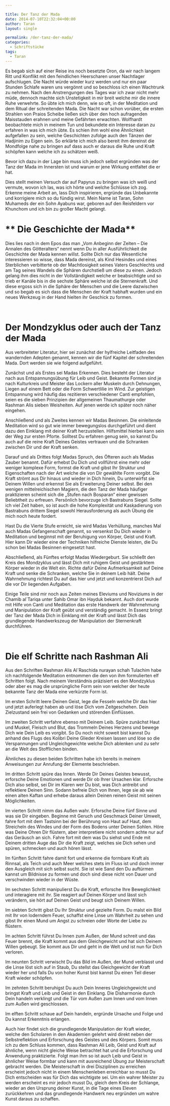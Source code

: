 ```yaml
---

title: Der Tanz der Mada
date: 2014-07-10T22:32:04+00:00
author: Taran
layout: single

permalink: /der-tanz-der-mada/
categories:
  - Schriftstücke
tags:
  - Taran
---
```

Es begab sich auf einer Reise ins noch besetzte Oron, da wir nach langem Ritt und Konflikt mit den feindlichen Heerscharen unser Nachtlager aufschlugen. Die Nacht würde wieder kurz werden und<!--more--> nur ein paar Stunden Schlafe waren uns vergönnt und so beschloss ich einen Wachtrunk zu nehmen. Nach den Anstrengungen des Tages war ich zwar nicht mehr müde, dennoch machte sich Unstetigkeit in mir breit welche mir die innere Ruhe verwehrte. So übte ich mich denn, wie so oft, in der Meditation und dem Ritual der schreitenden Mada. Die Nacht war schon vorüber, die ersten Strahlen von Praios Scheibe ließen sich über den hoch aufragenden Maisstauden erahnen und meine Gefährten erwachten. Wolfhardt beobachtete mich in meinem Tun und bekundete ein Interesse daran zu erfahren in was ich mich übte. Es schien ihm wohl eine Ähnlichkeit aufgefallen zu sein, welche Geschichten zufolge auch den Tänzen der Hadjinim zu Eigen sein. So erklärte ich mich also bereit ihm dereinst die Mondfolge nahe zu bringen auf dass auch er daraus die Ruhe und Kraft schöpfen kann welche ich zu schätzen weiß.

Bevor ich dazu in der Lage bin muss ich jedoch selbst ergründen was der Tanz der Mada im Innersten ist und warum er jene Wirkung entfaltet die er hat.

Dies stellt meinen Versuch dar auf Papyrus zu bringen was ich weiß und vermute, wovon ich las, was ich hörte und welche Schlüsse ich zog. Erkenne meine Arbeit an, lass Dich inspirieren, ergründe das Unbekannte und korrigiere mich so du fündig wirst. Mein Name ist Taran, Sohn Muhameds der ein Sohn Ayabuns war, geboren auf den Reisfeldern vor Khunchom und ich bin zu großer Macht gelangt.

# ** Die Geschichte der Mada**

Dies lies nach in dem Epos das man „Vom Anbeginn der Zeiten – Die Annalen des Götteralters“ nennt wenn Du in aller Ausführlichkeit die Geschichte der Mada kennen willst. Sollte Dich nur das Wesentliche interessieren so wisse, dass Mada dereinst, als Kind Hesindes und eines Sterblichen verbitterte ob der Machtlosigkeit seines Vaters Geschlechts und am Tag seines Wandels die Sphären durchstieß um diese zu einen. Jedoch gelang ihm dies nicht in der Vollständigkeit welche er beabsichtigte und so trieb er Kanäle bis in die sechste Sphäre welche ist die Sternenkraft. Und diese ergoss sich in die Sphäre der Menschen und die Leere dazwischen und so begab es sich dass die Menschen der Kraft habhaft wurden und ein neues Werkzeug in der Hand hielten ihr Geschick zu formen.

&nbsp;

# **Der Mondzyklus oder auch der Tanz der Mada**

Aus verbreiteter Literatur, hier sei zunächst der hylfreiche Leitfaden des wandernden Adepten genannt, kennen wir die fünf Kapitel der schreitenden Mada. Dort werden sie wie folgend aufgeführt.

Zunächst und als Erstes sei Madas Erkennen. Dies besteht der Literatur nach aus Entspannungsübung für Leib und Geist. Bekannte Formen sind je nach Kulturkreis und Meister das Lockern aller Muskeln durch Dehnungen, Liegen auf einem Bett oder die Form Schwertlilie im Wind. Zur geistigen Entspannung wird häufig das rezitieren verschiedener Canti empfohlen, seien es die sieben Prinzipien der allgemeinen Thaumathurgie oder Rashman Alis sieben Weisheiten. Auf jenen werde ich später noch näher eingehen.

Anschließend und als Zweites kennen wir Madas Besinnen. Die einleitende Meditation wird so gut wie immer bewegungslos durchgeführt und dient dazu den Einklang mit deiner Kraft herzustellen. Hilfsmittel hierbei kann sein der Weg zur ersten Pforte. Solltest Du erfahren genug sein, so kannst Du auch auf die reine Kraft Deines Geistes vertrauen und die Schranken zwischen Dir und der Kraft senken.

Darauf und als Drittes folgt Madas Spruch, des Öfteren auch als Madas Zauber benannt. Dafür erhebst Du Dich und vollführst eine mehr oder weniger komplexe Form, formst die Kraft und gibst Ihr Struktur und Eigenschaften nach der Art welche die von Dir gewählte Form vorgibt. Die Kraft strömt aus Dir hinaus und wieder in Dich hinein, Du unterwirfst sie Deinem Willen und erkennst Sie als Erweiterung Deiner selbst. Bei den wenigen mittelreichischen Magiern, die den Tanz der Mada häufiger praktizieren scheint sich die „Stufen nach Bosparan“ einer gewissen Beliebtheit zu erfreuen. Persönlich bevorzuge ich Bastrabuns Siegel. Sollte ich viel Zeit haben, so ist auch die hohe Komplexität und Kaskadierung von Bastrabuns drittem Siegel sowohl Herausforderung als auch Übung die mich noch heute fordert.

Hast Du die Vierte Stufe erreicht, sie wird Madas Verhüllung, manches Mal auch Madas Gefangenschaft genannt, so versenkst Du Dich wieder in Meditation und beginnst mit der Beruhigung von Körper, Geist und Kraft. Hier kann Dir wieder eine der Techniken hilfreiche Dienste leisten, die Du schon bei Madas Besinnen eingesetzt hast.

Abschließend, als Fünftes erfolgt Madas Wiedergeburt. Sie schließt den Kreis des Mondzyklus und lässt Dich mit ruhigem Geist und gestärktem Körper wieder in die Welt ein. Richte dafür Deine Aufmerksamkeit auf Deine Kraft und senke die Schranken, welche Sie in deinem Leib hält. Deine Wahrnehmung richtest Du auf das hier und jetzt und konzentrierst Dich auf die vor Dir liegenden Aufgaben.

Einige Teile sind mir noch aus Zeiten meines Eleviums und Noviziums in der Chamib al´Tariqa unter Sahib Omar ibn Hayduk bekannt. Auch dort wurde mit Hilfe von Canti und Meditation das erste Handwerk der Wahrnehmung und Manipulation der Kraft geübt und verständig gemacht. In Essenz bringt der Tanz der Mada Dich in Einklang mit der Kraft und lässt Dich das grundlegende Handwerkszeug der Manipulation der Sternenkraft durchführen.

&nbsp;

# Die elf Schritte nach Rashman Ali

Aus den Schriften Rashman Alis Al´Raschida nurayan schah Tulachim habe ich nachfolgende Meditation entnommen die den von ihm formulierten elf Schritten folgt. Nach meinem Verständnis präzisiert es den Mondzyklus oder aber es mag die ursprüngliche Form sein von welcher der heute bekannte Tanz der Mada eine verkürzte Form ist.

Im ersten Schritt leere Deinen Geist, lege die Fesseln welche Dir das hier und jetzt auferlegt haben ab und löse Dich vom Zeitgeschehen. Dein Zielzustand sein frei von Gedanken und störenden Einflüssen.

Im zweiten Schritt verfahre ebenso mit Deinem Leib. Spüre zunächst Haut und Muskel, Fleisch und Blut, das Trommeln Deines Herzens und bewege Dich wie Dein Leib es vorgibt. So Du noch nicht soweit bist kannst Du anhand des Flugs des Kolibri Deine Glieder Kreisen lassen und löse so die Verspannungen und Ungleichgewichte welche Dich ablenken und zu sehr an die Welt des Stofflichen binden.

Ähnliches zu diesen beiden Schritten habe ich bereits in meinem Anweisungen zur Anrufung der Elemente beschrieben.

Im dritten Schritt spüre das Innen. Werde Dir Deines Geistes bewusst, erforsche Deine Emotionen und werde Dir ob Ihrer Ursachen klar. Erforsche Dich also selbst, sei Dir im Klaren wer Du bist, was Dich antreibt und reflektiere Deinen Sinn. Sodann befreie Dich von Ihnen, lege sie ab wie einen alten Kaftan und erhebe daraus allein Deinen reinen Geist mit seinen Möglichkeiten.

Im vierten Schritt nimm das Außen wahr. Erforsche Deine fünf Sinne und was sie Dir eingeben. Beginne mit Geruch und Geschmack Deiner Umwelt, fahre fort mit dem Tastsinn bei der Berührung von Haut auf Haut, dem Streicheln des Windes und der Form des Bodens unter Deinen Sohlen. Höre was Deine Ohren Dir flüstern, aber interpretiere nicht sondern achte nur auf das Geräusch an sich. Fahre fort mit dem was Du siehst und Ende mit Deinem dritten Auge das Dir die Kraft zeigt, welches sie Dich sehen und spüren, schmecken und auch hören lässt.

Im fünften Schritt fahre damit fort und erkenne die formbare Kraft als Rinnsal, als Teich und auch Meer welches stets im Fluss ist und doch immer den Ausgleich mit sich selbst sucht. Sie ist wie Sand den Du auftürmen kannst um Bildnisse zu formen und doch sind diese nicht von Dauer und verschwinden wieder in der Wüste.

Im sechsten Schritt manipulierst Du die Kraft, erforsche Ihre Beweglichkeit und interagiere mit ihr. Sie reagiert auf Deinen Körper und lässt sich verändern, sie hört auf Deinen Geist und beugt sich Deinem Willen.

Im siebten Schritt gibst Du Ihr Struktur und gezielte Form. Du malst ein Bild mit Ihr von loderndem Feuer, schaffst eine Linse um Wahrheit zu sehen und gibst Ihr einen Mund um Angst zu schreien oder Worte der Liebe zu flüstern.

Im achten Schritt führst Du Innen zum Außen, der Mund schreit und das Feuer brennt, die Kraft kommt aus dem Gleichgewicht und hat sich Deinem Willen gebeugt. Sie kommt aus Dir und geht in die Welt und ist nun für Dich verloren.

Im neunten Schritt verwischt Du das Bild im Außen, der Mund verblasst und die Linse löst sich auf in Staub, Du stellst das Gleichgewicht der Kraft wieder her und falls Du von hoher Kunst bist kannst Du einen Teil dieser Kraft wieder schöpfen.

Im zehnten Schritt beruhigst Du auch Dein Inneres Ungleichgewicht und bringst Kraft und Leib und Geist in den Einklang. Die Disharmonie durch Dein handeln verklingt und die Tür vom Außen zum Innen und vom Innen zum Außen wird geschlossen.

Im elften Schritt schaue auf Dein handeln, ergründe Ursache und Folge und Du kannst Erkenntnis erlangen.

Auch hier findet sich die grundlegende Manipulation der Kraft wieder, welche den Scholaren in den Akademien gelehrt wird direkt neben der Selbstreflektion und Erforschung des Geistes und des Körpers. Somit muss ich zu dem Schluss kommen, dass Rashman Ali Leib, Geist und Kraft auf ähnliche, wenn nicht gleiche Weise betrachtet hat und die Erforschung und Anwendung praktizierte. Folgt man ihm so ist auch Leib und Geist in ähnlicher Weise formbar und kann mit ausreichend Übung zur Meisterschaft gebracht werden. Die Meisterschaft in drei Disziplinen zu erreichen erscheint jedoch nicht in einem Menschenleben erreichbar so musst Du Dich entscheiden was für Dich das wichtigste sei. Um ein wahrer Meister zu werden erscheint es mir jedoch musst Du, gleich dem Kreis der Schlange, wieder an den Ursprung deiner Kunst, in die Tage eines Eleven zurückkehren und das grundlegende Handwerk neu ergründen um wahre Kunst daraus zu schaffen.

&nbsp;

&nbsp;